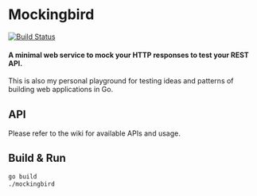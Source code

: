 # Mockingbird
[![Build Status](https://travis-ci.org/lumengxi/mockingbird.svg?branch=master)](https://travis-ci.org/lumengxi/mockingbird)

#### A minimal web service to mock your HTTP responses to test your REST API.
This is also my personal playground for testing ideas and patterns of building web applications in Go.


## API
Please refer to the wiki for available APIs and usage.

## Build & Run
```bash
go build
./mockingbird
```
